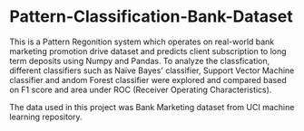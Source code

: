 # Pattern-Classification-Bank-Dataset

This is a Pattern Regonition system which operates on real-world bank marketing promotion drive dataset and predicts client subscription to long term deposits using Numpy and Pandas. To analyze the classfication, different classifiers such as Naïve Bayes' classifier, Support Vector Machine classifier and andom Forest classifier were explored and compared based on F1 score and area under ROC (Receiver Operating Characteristics).

The data used in this project was Bank Marketing dataset from UCI machine learning repository.
